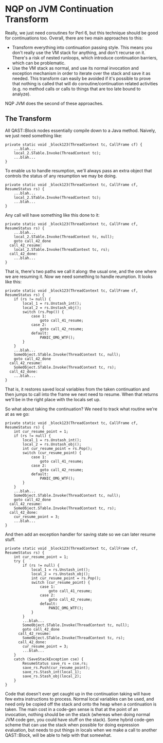 # NQP on JVM Continuation Transform

Really, we just need coroutines for Perl 6, but this technique should be good
for continuations too. Overall, there are two main approaches to this:

* Transform everything into continuation passing style. This means you don't
  really use the VM stack for anything, and don't recurse on it. There's a
  risk of nested runloops, which introduce continuation barriers, which can
  be problematic.
* Use the VM stack as normal, and use its normal invocation and exception
  mechanism in order to iterate over the stack and save it as needed. This
  transform can easily be avoided if it's possible to prove that nothing is
  called that will do coroutine/continuation related activities (e.g. no
  method calls or calls to things that are too late bound to analyze).

NQP JVM does the second of these approaches.

## The Transform

All QAST::Block nodes essentially compile down to a Java method. Naively, we
just need something like:

    private static void _block123(ThreadContext tc, CallFrame cf) {
        ...blah...
        local_2.STable.Invoke(ThreadContext tc);
        ...blah...
    }

To enable us to handle resumption, we'll always pass an extra object that
controls the status of any resumption we may be doing.

    private static void _block123(ThreadContext tc, CallFrame cf, ResumeStatus rs) {
        ...blah...
        local_2.STable.Invoke(ThreadContext tc);
        ...blah...
    }

Any call will have something like this done to it:

    private static void _block123(ThreadContext tc, CallFrame cf, ResumeStatus rs) {
        ...blah...
        local_2.STable.Invoke(ThreadContext tc, null);
        goto call_42_done
      call_42_resume:
        local_2.STable.Invoke(ThreadContext tc, rs);
      call_42_done:
        ...blah...
    }

That is, there's two paths we call it along: the usual one, and the one where we are
resuming it. Now we need something to handle reumption. It looks like this:

    private static void _block123(ThreadContext tc, CallFrame cf, ResumeStatus rs) {
        if (rs != null) {
            local_1 = rs.Unstash_int();
            local_2 = rs.Unstash_obj();
            switch (rs.Pop()) {
                case 1:
                    goto call_41_resume;
                case 2:
                    goto call_42_resume;
                default:
                    PANIC_OMG_WTF();
            }
        }
        ...blah...
        SomeObject.STable.Invoke(ThreadContext tc, null);
        goto call_42_done
      call_42_resume:
        SomeObject.STable.Invoke(ThreadContext tc, rs);
      call_42_done:
        ...blah...
    }

That is, it restores saved local variables from the taken continuation and then jumps to
call into the frame we next need to resume. When that returns we'll be in the right place
with the locals set up.

So what about taking the continuation? We need to track what routine we're at as we go:

    private static void _block123(ThreadContext tc, CallFrame cf, ResumeStatus rs) {
        int cur_resume_point = 1;
        if (rs != null) {
            local_1 = rs.Unstash_int();
            local_2 = rs.Unstash_obj();
            int cur_resume_point = rs.Pop();
            switch (cur_resume_point) {
                case 1:
                    goto call_41_resume;
                case 2:
                    goto call_42_resume;
                default:
                    PANIC_OMG_WTF();
            }
        }
        ...blah...
        SomeObject.STable.Invoke(ThreadContext tc, null);
        goto call_42_done
      call_42_resume:
        SomeObject.STable.Invoke(ThreadContext tc, rs);
      call_42_done:
        cur_resume_point = 3;
        ...blah...
    }

And then add an exception handler for saving state so we can later resume stuff.

    private static void _block123(ThreadContext tc, CallFrame cf, ResumeStatus rs) {
        int cur_resume_point = 1;
        try {
            if (rs != null) {
                local_1 = rs.Unstash_int();
                local_2 = rs.Unstash_obj();
                int cur_resume_point = rs.Pop();
                switch (cur_resume_point) {
                    case 1:
                        goto call_41_resume;
                    case 2:
                        goto call_42_resume;
                    default:
                        PANIC_OMG_WTF();
                }
            }
            ...blah...
            SomeObject.STable.Invoke(ThreadContext tc, null);
            goto call_42_done
          call_42_resume:
            SomeObject.STable.Invoke(ThreadContext tc, rs);
          call_42_done:
            cur_resume_point = 3;
            ...blah...
        }
        catch (SaveStackException cse) {
            ResumeStatus save_rs = cse.rs;
            save_rs.Push(cur_resume_point);
            save_rs.Stash_int(local_1);
            save_rs.Stash_obj(local_2);
        }
    }

Code that doesn't ever get caught up in the continuation taking will have few
extra instructions to process. Normal local variables can be used, and need only
be copied off the stack and onto the heap when a continuation is taken. The main
cost in a code-gen sense is that at the point of an invocation, nothing should be
on the stack (whereas when doing normal JVM code gen, you could have stuff on the
stack). Some hybrid code-gen scheme that can use the stack when possible for doing
expression evaluation, but needs to put things in locals when we make a call to
another QAST::Block, will be able to help with that somewhat.
